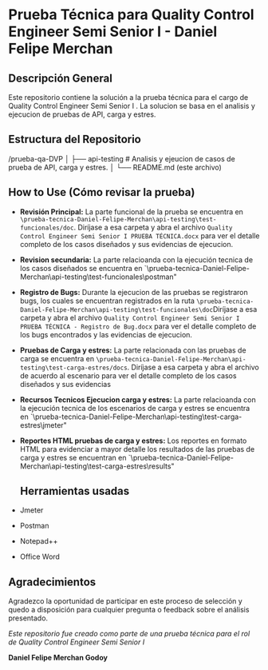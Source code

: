 # Prueba Técnica para Quality Control Engineer Semi Senior I - Daniel Felipe Merchan 

## Descripción General
Este repositorio contiene la solución a la prueba técnica para el cargo de Quality Control Engineer Semi Senior I . La solucion se basa en el analisis y ejecucion de pruebas de API, carga y estres.

## Estructura del Repositorio
/prueba-qa-DVP
│
├── api-testing # Analisis y ejeucion de casos de prueba de API, carga y estres.
│
└── README.md (este archivo)

## How to Use (Cómo revisar la prueba)
- **Revisión Principal:** La parte funcional de la prueba se encuentra en `\prueba-tecnica-Daniel-Felipe-Merchan\api-testing\test-funcionales/doc`. Diríjase a esa carpeta y abra el archivo `Quality Control Engineer Semi Senior I PRUEBA TÉCNICA.docx` para ver el detalle completo de los casos diseñados y sus evidencias de ejecucion.

- **Revision secundaria:** La parte relacioanda con la ejecución tecnica de los casos diseñados se encuentra en `\prueba-tecnica-Daniel-Felipe-Merchan\api-testing\test-funcionales\postman"

- **Registro de Bugs:** Durante la ejecucion de las pruebas se registraron bugs, los cuales se encuentran registrados en la ruta `\prueba-tecnica-Daniel-Felipe-Merchan\api-testing\test-funcionales\doc`Diríjase a esa carpeta y abra el archivo `Quality Control Engineer Semi Senior I PRUEBA TÉCNICA - Registro de Bug.docx` para ver el detalle completo de los bugs encontrados y las evidencias de ejecucion.

- **Pruebas de Carga y estres:** La parte relacionada con las pruebas de carga se encuentra en `\prueba-tecnica-Daniel-Felipe-Merchan\api-testing\test-carga-estres/docs`. Diríjase a esa carpeta y abra el 	 archivo de acuerdo al escenario para ver el detalle completo de los casos diseñados y sus evidencias

- **Recursos Tecnicos Ejecucion carga y estres:** La parte relacioanda con la ejecución tecnica de los escenarios de carga y estres se encuentra en `\prueba-tecnica-Daniel-Felipe-Merchan\api-testing\test-carga-estres\jmeter"

- **Reportes HTML pruebas de carga y estres:** Los reportes en formato HTML para evidenciar a mayor detalle los resultados de las pruebas de carga y estres se encuentran en `\prueba-tecnica-Daniel-Felipe-Merchan\api-testing\test-carga-estres\results"

  ## Herramientas usadas
 - Jmeter
 - Postman
 - Notepad++
 - Office Word
 
 ## Agradecimientos
Agradezco la oportunidad de participar en este proceso de selección y quedo a disposición para cualquier pregunta o feedback sobre el análisis presentado.

*Este repositorio fue creado como parte de una prueba técnica para el rol de Quality Control Engineer Semi Senior I*

**Daniel Felipe Merchan Godoy**